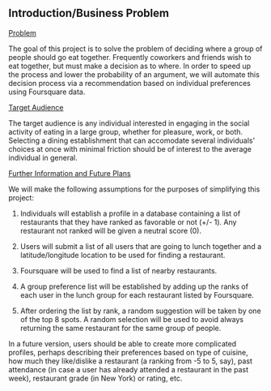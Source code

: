 Introduction/Business Problem
-----------------------------

<u>Problem</u> 

The goal of this project is to solve the problem of deciding where a group of people should go eat together. Frequently coworkers and friends wish to eat together, but must make a decision as to where. In order to speed up the process and lower the probability of an argument, we will automate this decision process via a recommendation based on individual preferences using Foursquare data. 

<u>Target Audience</u>

The target audience is any individual interested in engaging in the social activity of eating in a large group, whether for pleasure, work, or both. Selecting a dining establishment that can accomodate several individuals' choices at once with minimal friction should be of interest to the average individual in general.

<u>Further Information and Future Plans</u>

We will make the following assumptions for the purposes of simplifying this project:

1. Individuals will establish a profile in a database containing a list of restaurants that they have ranked as favorable or not (+/- 1). Any restaurant not ranked will be given a neutral score (0).

2. Users will submit a list of all users that are going to lunch together and a latitude/longitude location to be used for finding a restaurant.

3. Foursquare will be used to find a list of nearby restaurants.

4. A group preference list will be established by adding up the ranks of each user in the lunch group for each restaurant listed by Foursquare.

5. After ordering the list by rank, a random suggestion will be taken by one of the top 8 spots. A random selection will be used to avoid always returning the same restaurant for the same group of people.

In a future version, users should be able to create more complicated profiles, perhaps describing their preferences based on type of cuisine, how much they like/dislike a restaurant (a ranking from -5 to 5, say), past attendance (in case a user has already attended a restaurant in the past week), restaurant grade (in New York) or rating, etc. 


